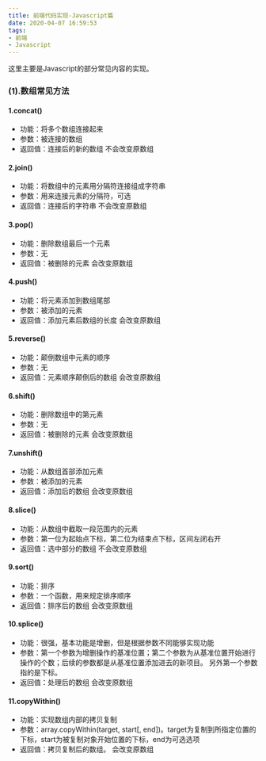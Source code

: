 ```yaml
---
title: 前端代码实现-Javascript篇
date: 2020-04-07 16:59:53
tags:
- 前端
- Javascript
---
```

这里主要是Javascript的部分常见内容的实现。
<!---more--->
### (1).数组常见方法
#### 1.concat()
* 功能：将多个数组连接起来
* 参数：被连接的数组
* 返回值：连接后的新的数组
不会改变原数组
#### 2.join()
* 功能：将数组中的元素用分隔符连接组成字符串
* 参数：用来连接元素的分隔符，可选
* 返回值：连接后的字符串
不会改变原数组
#### 3.pop()
* 功能：删除数组最后一个元素
* 参数：无
* 返回值：被删除的元素
会改变原数组
#### 4.push()
* 功能：将元素添加到数组尾部
* 参数：被添加的元素
* 返回值：添加元素后数组的长度
会改变原数组
#### 5.reverse()
* 功能：颠倒数组中元素的顺序
* 参数：无
* 返回值：元素顺序颠倒后的数组
会改变原数组
#### 6.shift()
* 功能：删除数组中的第元素
* 参数：无
* 返回值：被删除的元素
会改变原数组
#### 7.unshift()
* 功能：从数组首部添加元素
* 参数：被添加的元素
* 返回值：添加后的数组
会改变原数组
#### 8.slice()
* 功能：从数组中截取一段范围内的元素
* 参数：第一位为起始点下标，第二位为结束点下标，区间左闭右开
* 返回值：选中部分的数组
不会改变原数组
#### 9.sort()
* 功能：排序
* 参数：一个函数，用来规定排序顺序
* 返回值：排序后的数组
会改变原数组
#### 10.splice()
* 功能：很强，基本功能是增删，但是根据参数不同能够实现功能
* 参数：第一个参数为增删操作的基准位置；第二个参数为从基准位置开始进行操作的个数；后续的参数都是从基准位置添加进去的新项目。
另外第一个参数指的是下标。
* 返回值：处理后的数组
会改变原数组
#### 11.copyWithin()
* 功能：实现数组内部的拷贝复制
* 参数：array.copyWithin(target, start[, end])。target为复制到所指定位置的下标，start为被复制对象开始位置的下标，end为可选选项
* 返回值：拷贝复制后的数组。
会改变原数组